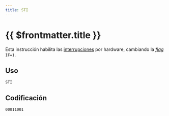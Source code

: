 ```yaml
---
title: STI
---
```


# {{ $frontmatter.title }}

Esta instrucción habilita las [interrupciones](../cpu#interrupciones) por hardware, cambiando la [_flag_](../cpu#flags) `IF=1`.

## Uso

```vonsim
STI
```

## Codificación

`00011001`
